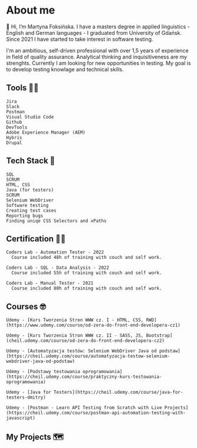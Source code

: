 # About me

👋 Hi, I’m Martyna Foksińska. I have a masters degree in applied linguistics - English and German languages - I graduated from University of Gdańsk. Since 2021 I have started to take interest in software testing.

I'm an ambitious, self-driven professional with over 1,5 years of experience in field of quality assurance. Analytical thinking and inquisitiveness are my strenghts. Currently I am looking for new opportunities in testing. My goal is to develop testing knowlage and technical skills.

## Tools 👩‍🔧

    Jira
    Slack
    Postman
    Visual Studio Code    
    Github
    DevTools
    Adobe Experience Manager (AEM)
    Hybris
    Drupal   
   
## Tech Stack 🤖
   
    SQL   
    SCRUM
    HTML, CSS
    Java (for testers)
    SCRUM
    Selenium WebDriver
    Software testing
    Creating test cases
    Reporting bugs
    Finding uniqe CSS Selectors and xPaths

## Certification 👩‍🎓


    Coders Lab - Automation Tester - 2022
      Course included 48h of training with couch and self work.
        
    Coders Lab - SQL - Data Analysis - 2022
      Course included 55h of training with couch and self work.
       
    Coders Lab - Manual Tester - 2021
      Course included 80h of training with couch and self work.

## Courses 🤓

    Udemy - [Kurs Tworzenia Stron WWW cz. I - HTML, CSS, RWD](https://www.udemy.com/course/od-zera-do-front-end-developera-cz1)

    Udemy - [Kurs Tworzenia Stron WWW cz. II - SASS, JS, Bootstrap](cheil.udemy.com/course/od-zera-do-front-end-developera-cz2)
        
    Udemy - [Automatyzacja testów: Selenium WebDriver Java od podstaw](https://cheil.udemy.com/course/automatyzacja-testow-selenium-webdriver-java-od-podstaw)

    Udemy - [Podstawy testowania oprogramowania](https://cheil.udemy.com/course/praktyczny-kurs-testowania-oprogramowania)

    Udemy - [Java for Testers](https://cheil.udemy.com/course/java-for-testers-dmitry)

    Udemy - [Postman - Learn API Testing from Scratch with Live Projects](https://cheil.udemy.com/course/postman-api-automation-testing-with-javascript)


## My Projects 🗺️

    
